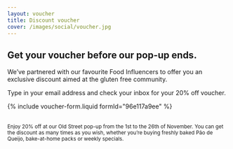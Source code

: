 ```yaml
---
layout: voucher
title: Discount voucher
cover: /images/social/voucher.jpg
---
```


## Get your voucher before our pop-up ends.

We’ve partnered with our favourite Food Influencers to offer you an exclusive discount aimed at the gluten free community.

Type in your email address and check your inbox for your 20% off voucher.

{% include voucher-form.liquid formId="96e117a9ee" %}

<br>
<small class="faded">Enjoy 20% off at our Old Street pop-up from the 1st to the 26th of November. You can get the discount as many times as you wish, whether you’re buying freshly baked Pão de Queijo, bake-at-home packs or weekly specials.</small>
